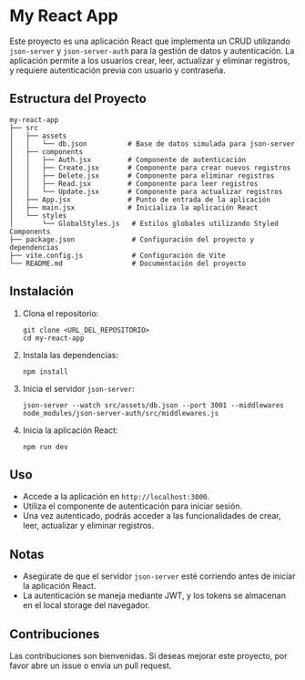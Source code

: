 # My React App

Este proyecto es una aplicación React que implementa un CRUD utilizando `json-server` y `json-server-auth` para la gestión de datos y autenticación. La aplicación permite a los usuarios crear, leer, actualizar y eliminar registros, y requiere autenticación previa con usuario y contraseña.

## Estructura del Proyecto

```text
my-react-app
├── src
│   ├── assets
│   │   └── db.json          # Base de datos simulada para json-server
│   ├── components
│   │   ├── Auth.jsx         # Componente de autenticación
│   │   ├── Create.jsx       # Componente para crear nuevos registros
│   │   ├── Delete.jsx       # Componente para eliminar registros
│   │   ├── Read.jsx         # Componente para leer registros
│   │   └── Update.jsx       # Componente para actualizar registros
│   ├── App.jsx              # Punto de entrada de la aplicación
│   ├── main.jsx             # Inicializa la aplicación React
│   └── styles
│       └── GlobalStyles.js   # Estilos globales utilizando Styled Components
├── package.json              # Configuración del proyecto y dependencias
├── vite.config.js            # Configuración de Vite
└── README.md                 # Documentación del proyecto
```

## Instalación

1. Clona el repositorio:

    ```terminal
    git clone <URL_DEL_REPOSITORIO>
    cd my-react-app
    ```

2. Instala las dependencias:

    ```terminal
    npm install
    ```

3. Inicia el servidor `json-server`:

    ```terminal
    json-server --watch src/assets/db.json --port 3001 --middlewares node_modules/json-server-auth/src/middlewares.js
    ```

4. Inicia la aplicación React:

    ```terminal
    npm run dev
    ```

## Uso

- Accede a la aplicación en `http://localhost:3000`.
- Utiliza el componente de autenticación para iniciar sesión.
- Una vez autenticado, podrás acceder a las funcionalidades de crear, leer, actualizar y eliminar registros.

## Notas

- Asegúrate de que el servidor `json-server` esté corriendo antes de iniciar la aplicación React.
- La autenticación se maneja mediante JWT, y los tokens se almacenan en el local storage del navegador.

## Contribuciones

Las contribuciones son bienvenidas. Si deseas mejorar este proyecto, por favor abre un issue o envía un pull request.
